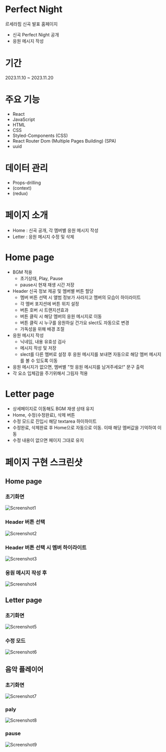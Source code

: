 # Perfect Night
르세라핌 신곡 발표 홈페이지
- 신곡 Perfect Night 공개
- 응원 메시지 작성

# 기간
2023.11.10 ~ 2023.11.20

# 주요 기능
- React
- JavaScript
- HTML
- CSS
- Styled-Components (CSS)
- React Router Dom (Multiple Pages Building) (SPA)
- uuid

# 데이터 관리
- Props-drilling
- (context)
- (redux)

# 페이지 소개
- Home : 신곡 공개, 각 멤버별 응원 메시지 작성
- Letter : 응원 메시지 수정 및 삭제

# Home page
- BGM 적용
  - 초기상태, Play, Pause
  - pause시 현재 재생 시간 저장
- Header 신곡 정보 제공 및 멤버별 버튼 할당
  - 멤버 버튼 선택 시 앨범 정보가 사라지고 멤버의 모습이 하이라이트
  - 각 멤버 포지션에 버튼 위치 설정
  - 버튼 호버 시 트랜지션효과
  - 버튼 클릭 시 해당 멤버의 응원 메시지로 이동
  - 버튼 클릭 시 누구를 응원하실 건가요 slect도 자동으로 변경
  - 가독성을 위해 배경 조절
- 응원 메시지 작성
  - 닉네임, 내용 유효성 검사
  - 메시지 작성 및 저장
  - slect를 다른 멤버로 설정 후 응원 메시지를 보내면 자동으로 해당 멤버 메시지를 볼 수 있도록 이동
- 응원 메시지가 없으면, 멤버별 "첫 응원 메시지를 남겨주세요!" 문구 출력
- 각 요소 입체감을 주기위해서 그림자 적용

# Letter page
- 상세페이지로 이동해도 BGM 재생 상태 유지
- Home, 수정(수정완료), 삭제 버튼
- 수정 모드로 진입시 해당 textarea 하이하이트
- 수정완료, 삭제완료 후 Home으로 자동으로 이동. 이때 해당 멤버값을 기억하여 이동
- 수정 내용이 없으면 페이지 그대로 유지

# 페이지 구현 스크린샷
## Home page
### 초기화면
![Screenshot1](/src/assets/Screenshot/Screenshot1.jpg)

### Header 버튼 선택
![Screenshot2](/src/assets/Screenshot/Screenshot2.jpg)

### Header 버튼 선택 시 멤버 하이라이트
![Screenshot3](/src/assets/Screenshot/Screenshot3.jpg)

### 응원 메시지 작성 후
![Screenshot4](/src/assets/Screenshot/Screenshot4.jpg)

## Letter page
### 초기화면
![Screenshot5](/src/assets/Screenshot/Screenshot5.jpg)

### 수정 모드
![Screenshot6](/src/assets/Screenshot/Screenshot6.jpg)

## 음악 플레이어
### 초기화면
![Screenshot7](/src/assets/Screenshot/Screenshot7.jpg)

### paly
![Screenshot8](/src/assets/Screenshot/Screenshot8.jpg)

### pause
![Screenshot9](/src/assets/Screenshot/Screenshot9.jpg)
